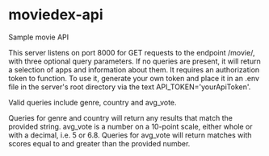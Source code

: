 # moviedex-api
Sample movie API

This server listens on port 8000 for GET requests to the endpoint /movie/, with three optional query parameters. If no queries are present, it will return a selection of apps and information about them. It requires an authorization token to function. To use it, generate your own token and place it in an .env file in the server's root directory via the text API_TOKEN='yourApiToken'.

Valid queries include genre, country and avg_vote. 

Queries for genre and country will return any results that match the provided string. avg_vote is a number on a 10-point scale, either whole or with a decimal, i.e. 5 or 6.8. Queries for avg_vote will return matches with scores equal to and greater than the provided number.
